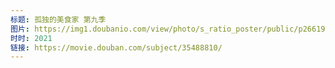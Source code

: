 ```yaml
---
标题: 孤独的美食家 第九季
图片: https://img1.doubanio.com/view/photo/s_ratio_poster/public/p2661926148.jpg
时时: 2021
链接: https://movie.douban.com/subject/35488810/
---
```

